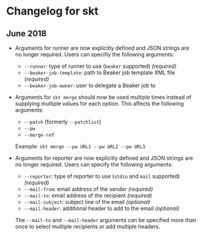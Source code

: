 # Changelog for skt

## June 2018

* Arguments for runner are now explicitly defined and JSON strings are no
  longer required. Users can specifiy the following arguments:

  * `--runner`: type of runner to use (`beaker` supported) *(required)*
  * `--beaker-job-template`: path to Beaker job template XML file *(required)*
  * `--beaker-job-owner`: user to delegate a Beaker job to

* Arguments for `skt merge` should now be used multiple times instead of
  supplying multiple values for each option. This affects the following
  arguments:

  * `--patch` (formerly `--patchlist`)
  * `--pw`
  * `--merge-ref`

  Example: `skt merge --pw URL1 --pw URL2 --pw URL3`

* Arguments for reporter are now explicitly defined and JSON strings are no
  longer required. Users can specify the following arguments:

  * `--reporter`: type of reporter to use (`stdio` and `mail` supported)
    *(required)*
  * `--mail-from`: email address of the sender *(required)*
  * `--mail-to`: email address of the recipient *(required)*
  * `--mail-subject`: subject line of the email *(optional)*
  * `--mail-header`: additional header to add to the email *(optional)*

  The `--mail-to` and `--mail-header` arguments can be specified more than once to select multiple recipients or add multiple headers.
